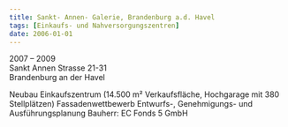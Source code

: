 ```yaml
---
title: Sankt- Annen- Galerie, Brandenburg a.d. Havel
tags: [Einkaufs- und Nahversorgungszentren]
date: 2006-01-01
---
```

2007 – 2009<br/>
Sankt Annen Strasse 21-31<br/>
Brandenburg an der Havel

Neubau
Einkaufszentrum (14.500 m² Verkaufsfläche, Hochgarage mit 380 Stellplätzen)
Fassadenwettbewerb
Entwurfs-, Genehmigungs- und Ausführungsplanung
Bauherr: EC Fonds 5 GmbH
